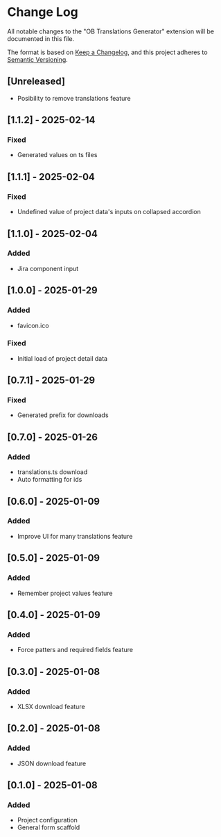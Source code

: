 # Change Log

All notable changes to the "OB Translations Generator" extension will be documented in this file.

The format is based on [Keep a Changelog](https://keepachangelog.com/en/1.1.0/),
and this project adheres to [Semantic Versioning](https://semver.org/spec/v2.0.0.html).

## [Unreleased]

- Posibility to remove translations feature

## [1.1.2] - 2025-02-14

### Fixed

- Generated values on ts files

## [1.1.1] - 2025-02-04

### Fixed

- Undefined value of project data's inputs on collapsed accordion

## [1.1.0] - 2025-02-04

### Added

- Jira component input

## [1.0.0] - 2025-01-29

### Added

- favicon.ico

### Fixed

- Initial load of project detail data

## [0.7.1] - 2025-01-29

### Fixed

- Generated prefix for downloads

## [0.7.0] - 2025-01-26

### Added

- translations.ts download
- Auto formatting for ids

## [0.6.0] - 2025-01-09

### Added

- Improve UI for many translations feature

## [0.5.0] - 2025-01-09

### Added

- Remember project values feature

## [0.4.0] - 2025-01-09

### Added

- Force patters and required fields feature

## [0.3.0] - 2025-01-08

### Added

- XLSX download feature

## [0.2.0] - 2025-01-08

### Added

- JSON download feature

## [0.1.0] - 2025-01-08

### Added

- Project configuration
- General form scaffold
